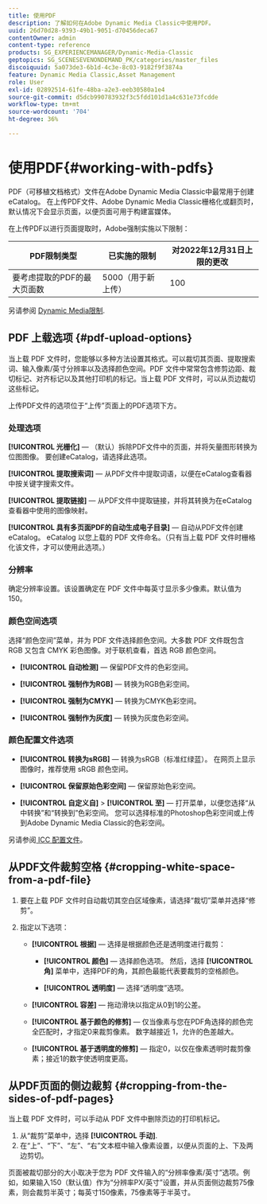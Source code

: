 ```yaml
---
title: 使用PDF
description: 了解如何在Adobe Dynamic Media Classic中使用PDF。
uuid: 26d70d28-9393-49b1-9051-d70456deca67
contentOwner: admin
content-type: reference
products: SG_EXPERIENCEMANAGER/Dynamic-Media-Classic
geptopics: SG_SCENESEVENONDEMAND_PK/categories/master_files
discoiquuid: 5a073de3-6b1d-4c3e-8c03-9182f9f3874a
feature: Dynamic Media Classic,Asset Management
role: User
exl-id: 02892514-61fe-48ba-a2e3-eeb30580a1e4
source-git-commit: d5dcb990783932f3c5fdd101d1a4c631e73fcdde
workflow-type: tm+mt
source-wordcount: '704'
ht-degree: 36%

---
```


# 使用PDF{#working-with-pdfs}

PDF（可移植文档格式）文件在Adobe Dynamic Media Classic中最常用于创建eCatalog。 在上传PDF文件、Adobe Dynamic Media Classic栅格化或翻页时，默认情况下会显示页面，以便页面可用于构建富媒体。

在上传PDF以进行页面提取时，Adobe强制实施以下限制：

| PDF限制类型 | 已实施的限制 | 对2022年12月31日上限的更改 |
| --- | --- | --- |
| 要考虑提取的PDF的最大页面数 | 5000（用于新上传） | 100 |

另请参阅 [Dynamic Media限制](/help/limitations.md).

## PDF 上载选项 {#pdf-upload-options}

当上载 PDF 文件时，您能够以多种方法设置其格式。可以裁切其页面、提取搜索词、输入像素/英寸分辨率以及选择颜色空间。PDF 文件中常常包含修剪边距、裁切标记、对齐标记以及其他打印机的标记。当上载 PDF 文件时，可以从页边裁切这些标记。

上传PDF文件的选项位于“上传”页面上的PDF选项下方。

### 处理选项

**[!UICONTROL 光栅化]**  — （默认）拆除PDF文件中的页面，并将矢量图形转换为位图图像。 要创建eCatalog，请选择此选项。

**[!UICONTROL 提取搜索词]**  — 从PDF文件中提取词语，以便在eCatalog查看器中按关键字搜索文件。

**[!UICONTROL 提取链接]**  — 从PDF文件中提取链接，并将其转换为在eCatalog查看器中使用的图像映射。

**[!UICONTROL 具有多页面PDF的自动生成电子目录]**  — 自动从PDF文件创建eCatalog。 eCatalog 以您上载的 PDF 文件命名。（只有当上载 PDF 文件时栅格化该文件，才可以使用此选项。）

### 分辨率

确定分辨率设置。该设置确定在 PDF 文件中每英寸显示多少像素。默认值为 150。

### 颜色空间选项

选择“颜色空间”菜单，并为 PDF 文件选择颜色空间。大多数 PDF 文件既包含 RGB 又包含 CMYK 彩色图像。对于联机查看，首选 RGB 颜色空间。

* **[!UICONTROL 自动检测]**  — 保留PDF文件的色彩空间。

* **[!UICONTROL 强制作为RGB]**  — 转换为RGB色彩空间。

* **[!UICONTROL 强制为CMYK]**  — 转换为CMYK色彩空间。

* **[!UICONTROL 强制作为灰度]**  — 转换为灰度色彩空间。

### 颜色配置文件选项

* **[!UICONTROL 转换为sRGB]**  — 转换为sRGB（标准红绿蓝）。 在网页上显示图像时，推荐使用 sRGB 颜色空间。

* **[!UICONTROL 保留原始色彩空间]**  — 保留原始色彩空间。

* **[!UICONTROL 自定义自]** > **[!UICONTROL 至]**  — 打开菜单，以便您选择“从中转换”和“转换到”色彩空间。 您可以选择标准的Photoshop色彩空间或上传到Adobe Dynamic Media Classic的色彩空间。

另请参阅[ ICC 配置文件](/help/icc-profiles.md#icc_profiles)。

## 从PDF文件裁剪空格 {#cropping-white-space-from-a-pdf-file}

1. 要在上载 PDF 文件时自动裁切其空白区域像素，请选择“裁切”菜单并选择“修剪”。
1. 指定以下选项：

   * **[!UICONTROL 根据]**  — 选择是根据颜色还是透明度进行裁剪：

      * **[!UICONTROL 颜色]**  — 选择颜色选项。 然后，选择 **[!UICONTROL 角]** 菜单中，选择PDF的角，其颜色最能代表要裁剪的空格颜色。

      * **[!UICONTROL 透明度]**  — 选择“透明度”选项。
   * **[!UICONTROL 容差]**  — 拖动滑块以指定从0到1的公差。

   * **[!UICONTROL 基于颜色的修剪]**  — 仅当像素与您在PDF角选择的颜色完全匹配时，才指定0来裁剪像素。 数字越接近 1，允许的色差越大。

   * **[!UICONTROL 基于透明度的修剪]**  — 指定0，以仅在像素透明时裁剪像素；接近1的数字使透明度更高。


## 从PDF页面的侧边裁剪 {#cropping-from-the-sides-of-pdf-pages}

当上载 PDF 文件时，可以手动从 PDF 文件中删除页边的打印机标记。

1. 从“裁剪”菜单中，选择 **[!UICONTROL 手动]**.
1. 在“上”、“下”、“左”、“右”文本框中输入像素设置，以便从页面的上、下及两边剪切。

页面被裁切部分的大小取决于您为 PDF 文件输入的“分辨率像素/英寸”选项。例如，如果输入150（默认值）作为“分辨率PX/英寸”设置，并从页面侧边裁剪75像素，则会裁剪半英寸；每英寸150像素，75像素等于半英寸。
